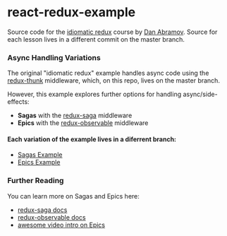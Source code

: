 # react-redux-example

Source code for the [idiomatic redux](https://egghead.io/courses/building-react-applications-with-idiomatic-redux) course by [Dan Abramov](https://github.com/gaearon). Source for each lesson lives in a different commit on the master branch.


### Async Handling Variations

The original "idiomatic redux" example handles async code using the [redux-thunk](https://github.com/gaearon/redux-thunk) middleware, which, on this repo, lives on the master branch.

However, this example explores further options for handling async/side-effects:

* __Sagas__ with the [redux-saga](https://github.com/yelouafi/redux-saga) middleware
* __Epics__ with the [redux-observable](https://github.com/redux-observable/redux-observable) middleware

#### Each variation of the example lives in a diferrent branch:
* [Sagas Example](https://github.com/TheT0dd/react-redux-example/tree/redux-saga)
* [Epics Example](https://github.com/TheT0dd/react-redux-example/tree/redux-observable)


### Further Reading

You can learn more on Sagas and Epics here:
* [redux-saga docs](http://yelouafi.github.io/redux-saga/index.html)
* [redux-observable docs](https://redux-observable.js.org/)
* [awesome video intro on Epics](https://www.youtube.com/watch?v=AslncyG8whg)
